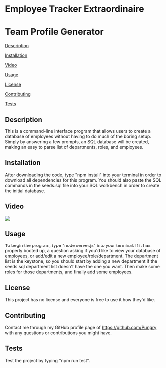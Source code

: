 # Employee Tracker Extraordinaire
# Team Profile Generator
[Description](#description) 

[Installation](#installation)

[Video](#video)

[Usage](#usage) 

[License](#license) 

[Contributing](#contributing) 

[Tests](#tests) 

## Description

This is a command-line interface program that allows users to create a database of employees without having to do much of the boring setup. Simply by answering a few prompts, an SQL database will be created, making an easy to parse list of departments, roles, and employees. 

## Installation

After downloading the code, type "npm install" into your terminal in order to download all dependencies for this program. You should also paste the SQL commands in the seeds.sql file into your SQL workbench in order to create the initial database.

## Video

[![](http://img.youtube.com/vi/m2aCbbPaO7Q/0.jpg)](http://www.youtube.com/watch?v=m2aCbbPaO7Q "Tutorial video of the program")

## Usage

To begin the program, type "node server.js" into your terminal. If it has properly booted up, a question asking if you'd like to view your database of employees, or add/edit a new employee/role/department. The department list is the keystone, so you should start by adding a new department if the seeds.sql department list doesn't have the one you want. Then make some roles for those departments, and finally add some employees.

## License

This project has no license and everyone is free to use it how they'd like.

## Contributing

Contact me through my GitHub profile page of https://github.com/Pungry with any questions or contributions you might have.

## Tests

Test the project by typing "npm run test".